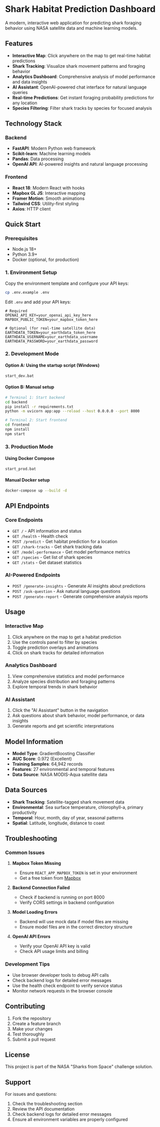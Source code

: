 # Shark Habitat Prediction Dashboard

A modern, interactive web application for predicting shark foraging behavior using NASA satellite data and machine learning models.

## Features

- **Interactive Map**: Click anywhere on the map to get real-time habitat predictions
- **Shark Tracking**: Visualize shark movement patterns and foraging behavior
- **Analytics Dashboard**: Comprehensive analysis of model performance and data insights
- **AI Assistant**: OpenAI-powered chat interface for natural language queries
- **Real-time Predictions**: Get instant foraging probability predictions for any location
- **Species Filtering**: Filter shark tracks by species for focused analysis

## Technology Stack

### Backend
- **FastAPI**: Modern Python web framework
- **Scikit-learn**: Machine learning models
- **Pandas**: Data processing
- **OpenAI API**: AI-powered insights and natural language processing

### Frontend
- **React 18**: Modern React with hooks
- **Mapbox GL JS**: Interactive mapping
- **Framer Motion**: Smooth animations
- **Tailwind CSS**: Utility-first styling
- **Axios**: HTTP client

## Quick Start

### Prerequisites
- Node.js 18+
- Python 3.9+
- Docker (optional, for production)

### 1. Environment Setup

Copy the environment template and configure your API keys:

```bash
cp .env.example .env
```

Edit `.env` and add your API keys:
```env
# Required
OPENAI_API_KEY=your_openai_api_key_here
MAPBOX_PUBLIC_TOKEN=your_mapbox_token_here

# Optional (for real-time satellite data)
EARTHDATA_TOKEN=your_earthdata_token_here
EARTHDATA_USERNAME=your_earthdata_username
EARTHDATA_PASSWORD=your_earthdata_password
```

### 2. Development Mode

#### Option A: Using the startup script (Windows)
```bash
start_dev.bat
```

#### Option B: Manual setup
```bash
# Terminal 1: Start backend
cd backend
pip install -r requirements.txt
python -m uvicorn app:app --reload --host 0.0.0.0 --port 8000

# Terminal 2: Start frontend
cd frontend
npm install
npm start
```

### 3. Production Mode

#### Using Docker Compose
```bash
start_prod.bat
```

#### Manual Docker setup
```bash
docker-compose up --build -d
```

## API Endpoints

### Core Endpoints
- `GET /` - API information and status
- `GET /health` - Health check
- `POST /predict` - Get habitat prediction for a location
- `GET /shark-tracks` - Get shark tracking data
- `GET /model-performance` - Get model performance metrics
- `GET /species` - Get list of shark species
- `GET /stats` - Get dataset statistics

### AI-Powered Endpoints
- `POST /generate-insights` - Generate AI insights about predictions
- `POST /ask-question` - Ask natural language questions
- `POST /generate-report` - Generate comprehensive analysis reports

## Usage

### Interactive Map
1. Click anywhere on the map to get a habitat prediction
2. Use the controls panel to filter by species
3. Toggle prediction overlays and animations
4. Click on shark tracks for detailed information

### Analytics Dashboard
1. View comprehensive statistics and model performance
2. Analyze species distribution and foraging patterns
3. Explore temporal trends in shark behavior

### AI Assistant
1. Click the "AI Assistant" button in the navigation
2. Ask questions about shark behavior, model performance, or data insights
3. Generate reports and get scientific interpretations

## Model Information

- **Model Type**: GradientBoosting Classifier
- **AUC Score**: 0.972 (Excellent)
- **Training Samples**: 64,942 records
- **Features**: 27 environmental and temporal features
- **Data Source**: NASA MODIS-Aqua satellite data

## Data Sources

- **Shark Tracking**: Satellite-tagged shark movement data
- **Environmental**: Sea surface temperature, chlorophyll-a, primary productivity
- **Temporal**: Hour, month, day of year, seasonal patterns
- **Spatial**: Latitude, longitude, distance to coast

## Troubleshooting

### Common Issues

1. **Mapbox Token Missing**
   - Ensure `REACT_APP_MAPBOX_TOKEN` is set in your environment
   - Get a free token from [Mapbox](https://www.mapbox.com/)

2. **Backend Connection Failed**
   - Check if backend is running on port 8000
   - Verify CORS settings in backend configuration

3. **Model Loading Errors**
   - Backend will use mock data if model files are missing
   - Ensure model files are in the correct directory structure

4. **OpenAI API Errors**
   - Verify your OpenAI API key is valid
   - Check API usage limits and billing

### Development Tips

- Use browser developer tools to debug API calls
- Check backend logs for detailed error messages
- Use the health check endpoint to verify service status
- Monitor network requests in the browser console

## Contributing

1. Fork the repository
2. Create a feature branch
3. Make your changes
4. Test thoroughly
5. Submit a pull request

## License

This project is part of the NASA "Sharks from Space" challenge solution.

## Support

For issues and questions:
1. Check the troubleshooting section
2. Review the API documentation
3. Check backend logs for detailed error messages
4. Ensure all environment variables are properly configured

